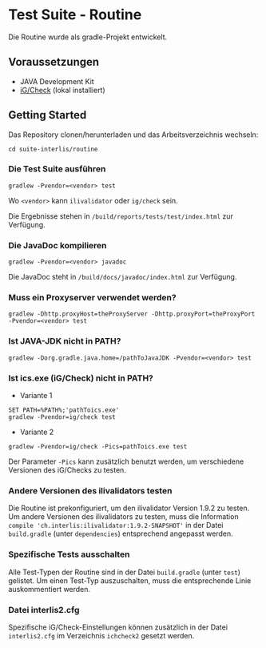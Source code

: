 # Test Suite - Routine
Die Routine wurde als gradle-Projekt entwickelt.

## Voraussetzungen
- JAVA Development Kit
- [iG/Check](https://www.interlis.ch/downloads/igcheck) (lokal installiert)

## Getting Started
Das Repository clonen/herunterladen und das Arbeitsverzeichnis wechseln:

```
cd suite-interlis/routine
```

### Die Test Suite ausführen
```
gradlew -Pvendor=<vendor> test
```
Wo ``<vendor>`` kann ``ilivalidator`` oder ``ig/check`` sein.

Die Ergebnisse stehen in ``/build/reports/tests/test/index.html`` zur Verfügung.

### Die JavaDoc kompilieren
```
gradlew -Pvendor=<vendor> javadoc
```
Die JavaDoc steht in ``/build/docs/javadoc/index.html`` zur Verfügung.

### Muss ein Proxyserver verwendet werden?
```
gradlew -Dhttp.proxyHost=theProxyServer -Dhttp.proxyPort=theProxyPort -Pvendor=<vendor> test
```
### Ist JAVA-JDK nicht in PATH?
```
gradlew -Dorg.gradle.java.home=/pathToJavaJDK -Pvendor=<vendor> test
```
### Ist ics.exe (iG/Check) nicht in PATH?
- Variante 1
```
SET PATH=%PATH%;'pathToics.exe'
gradlew -Pvendor=ig/check test
```
- Variante 2
```
gradlew -Pvendor=ig/check -Pics=pathToics.exe test
```
Der Parameter ``-Pics`` kann zusätzlich benutzt werden, um verschiedene Versionen des iG/Checks zu testen.

### Andere Versionen des ilivalidators testen
Die Routine ist prekonfiguriert, um den ilivalidator Version 1.9.2 zu testen.
Um andere Versionen des ilivalidators zu testen, muss die Information ``compile 'ch.interlis:ilivalidator:1.9.2-SNAPSHOT'`` in der Datei ``build.gradle`` (unter ``dependencies``) entsprechend angepasst werden.

### Spezifische Tests ausschalten
Alle Test-Typen der Routine sind in der Datei ``build.gradle`` (unter ``test``) gelistet. Um einen Test-Typ auszuschalten, muss die entsprechende Linie auskommentiert werden.

### Datei interlis2.cfg
Spezifische iG/Check-Einstellungen können zusätzlich in der Datei ``interlis2.cfg`` im Verzeichnis ``ichcheck2`` gesetzt werden.
